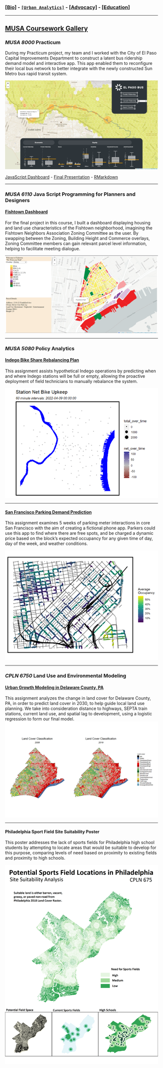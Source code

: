 ### [[Bio]](/index.md) - [```[Urban Analytics]```](/portfolio.md) - [[Advocacy]](/advocacy.md) - [[Education]](/education.md) 

---
## [MUSA Coursework Gallery](/portfolio.md)

### _MUSA 8000_ Practicum

During my Practicum project, my team and I worked with the City of El Paso Capital Improvements Department to construct a latent bus ridership demand model and interactive app. This app enabled them to reconfigure their local bus network to better integrate with the newly constructed Sun Metro bus rapid transit system. 

<img src="images/sunmetoapp.png?raw=true"/>

[JavaScript Dashboard](https://chuembucket.github.io/ElPaso-Bus-Network1/App/site/) - [Final Presentation](https://jtrummler.xyz/assets/FinalPres_Practicum_ElPaso_0502.pdf) - [RMarkdown](https://pennmusa.github.io/MUSA_801.io/project_30/index.html)

---

### _MUSA 6110_ Java Script Programming for Planners and Designers

#### [Fishtown Dashboard](https://chuembucket.github.io/fishtownmap/site/)

For the final project in this course, I built a dashboard displaying housing and land use characteristics of the Fishtown neighborhood, imagining the Fishtown Neighbors Association  Zoning Committee as the user. By swapping between the Zoning, Building Height and Commerce overlays, Zoning Committee members can gain relevant parcel level information, helping to facilitate meeting dialogue.


<img src="images/fishtownapp.png?raw=true"/>

---

### _MUSA 5080_	Policy Analytics

#### [Indego Bike Share Rebalancing Plan](/bsrmd.html)

This assignment assists hypothetical Indego operations by predicting when and where Indego stations will be full or empty, allowing the proactive deployment of field technicians to manually rebalance the system.

<img src="images/indego.gif?raw=true"/>

---

#### [San Francisco Parking Demand Prediction](/toknit.html)

This assignment examines 5 weeks of parking meter interactions in core San Francisco with the aim of creating a fictional phone app. Parkers could use this app to find where there are free spots, and be charged a dynamic price based on the block’s expected occupancy for any given time of day, day of the week, and weather conditions.

<img src="images/sfpic.png?raw=true"/>

---

### _CPLN 6750_ Land Use and Environmental Modeling
#### [Urban Growth Modeling in Delaware County, PA](/landuse2.html)

This assignment analyzes the change in land cover for Delaware County, PA, in order to predict land cover in 2030, to help guide local land use planning. We take into consideration distance to highways, SEPTA train stations, current land use, and spatial lag to development, using a logistic regression to form our final model. 
<img src="images/landuse2pic.png?raw=true"/>


---

#### Philadelphia Sport Field Site Suitability Poster

This poster addresses the lack of sports fields for Philadelphia high school students by attempting to locate areas that would be suitable to develop for this purpose, comparing levels of need based on proximity to existing fields and proximity to high schools. 

<img src="images/landuse1-1.png?raw=true"/>
